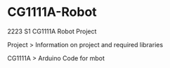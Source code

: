 # CG1111A-Robot
2223 S1 CG1111A Robot Project

Project > Information on project and required libraries

CG1111A > Arduino Code for mbot
